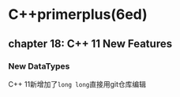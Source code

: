 # C++primerplus\(6ed\)

## chapter 18: C++ 11 New Features

### New DataTypes

C++ 11新增加了`long long`直接用git仓库编辑
